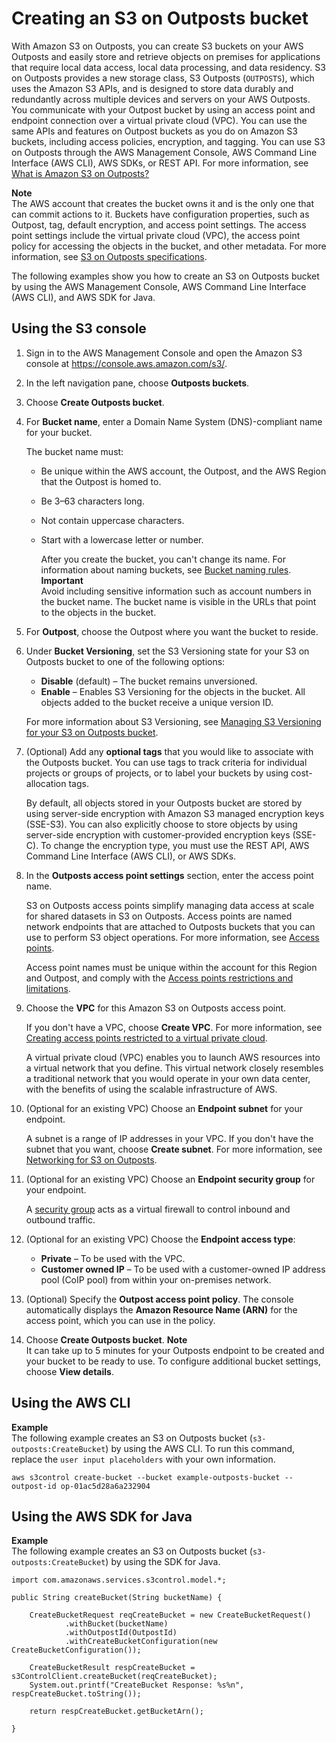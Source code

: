 # Creating an S3 on Outposts bucket<a name="S3OutpostsCreateBucket"></a>

With Amazon S3 on Outposts, you can create S3 buckets on your AWS Outposts and easily store and retrieve objects on premises for applications that require local data access, local data processing, and data residency\. S3 on Outposts provides a new storage class, S3 Outposts \(`OUTPOSTS`\), which uses the Amazon S3 APIs, and is designed to store data durably and redundantly across multiple devices and servers on your AWS Outposts\. You communicate with your Outpost bucket by using an access point and endpoint connection over a virtual private cloud \(VPC\)\. You can use the same APIs and features on Outpost buckets as you do on Amazon S3 buckets, including access policies, encryption, and tagging\. You can use S3 on Outposts through the AWS Management Console, AWS Command Line Interface \(AWS CLI\), AWS SDKs, or REST API\. For more information, see [What is Amazon S3 on Outposts?](S3onOutposts.md)

**Note**  
The AWS account that creates the bucket owns it and is the only one that can commit actions to it\. Buckets have configuration properties, such as Outpost, tag, default encryption, and access point settings\. The access point settings include the virtual private cloud \(VPC\), the access point policy for accessing the objects in the bucket, and other metadata\. For more information, see [S3 on Outposts specifications](S3OnOutpostsRestrictionsLimitations.md#S3OnOutpostsSpecifications)\.

The following examples show you how to create an S3 on Outposts bucket by using the AWS Management Console, AWS Command Line Interface \(AWS CLI\), and AWS SDK for Java\.

## Using the S3 console<a name="S3OutpostsCreateBucketConsole"></a>

1. Sign in to the AWS Management Console and open the Amazon S3 console at [https://console\.aws\.amazon\.com/s3/](https://console.aws.amazon.com/s3/)\.

1. In the left navigation pane, choose **Outposts buckets**\.

1. Choose **Create Outposts bucket**\.

1. For **Bucket name**, enter a Domain Name System \(DNS\)\-compliant name for your bucket\.

   The bucket name must:
   + Be unique within the AWS account, the Outpost, and the AWS Region that the Outpost is homed to\.
   + Be 3–63 characters long\.
   + Not contain uppercase characters\.
   + Start with a lowercase letter or number\.

     After you create the bucket, you can't change its name\. For information about naming buckets, see [Bucket naming rules](bucketnamingrules.md)\.
**Important**  
Avoid including sensitive information such as account numbers in the bucket name\. The bucket name is visible in the URLs that point to the objects in the bucket\.

1. For **Outpost**, choose the Outpost where you want the bucket to reside\. 

1. Under **Bucket Versioning**, set the S3 Versioning state for your S3 on Outposts bucket to one of the following options:
   + **Disable** \(default\) – The bucket remains unversioned\.
   + **Enable** – Enables S3 Versioning for the objects in the bucket\. All objects added to the bucket receive a unique version ID\.

   For more information about S3 Versioning, see [Managing S3 Versioning for your S3 on Outposts bucket](S3OutpostsManagingVersioning.md)\.

1. \(Optional\) Add any **optional tags** that you would like to associate with the Outposts bucket\. You can use tags to track criteria for individual projects or groups of projects, or to label your buckets by using cost\-allocation tags\.

   By default, all objects stored in your Outposts bucket are stored by using server\-side encryption with Amazon S3 managed encryption keys \(SSE\-S3\)\. You can also explicitly choose to store objects by using server\-side encryption with customer\-provided encryption keys \(SSE\-C\)\. To change the encryption type, you must use the REST API, AWS Command Line Interface \(AWS CLI\), or AWS SDKs\.

1. In the **Outposts access point settings** section, enter the access point name\.

   S3 on Outposts access points simplify managing data access at scale for shared datasets in S3 on Outposts\. Access points are named network endpoints that are attached to Outposts buckets that you can use to perform S3 object operations\. For more information, see [Access points](S3OutpostsWorkingBuckets.md#S3OutpostsAP)\. 

   Access point names must be unique within the account for this Region and Outpost, and comply with the [Access points restrictions and limitations](access-points-restrictions-limitations.md)\.

1. Choose the **VPC** for this Amazon S3 on Outposts access point\. 

   If you don't have a VPC, choose **Create VPC**\. For more information, see [Creating access points restricted to a virtual private cloud](access-points-vpc.md)\.

   A virtual private cloud \(VPC\) enables you to launch AWS resources into a virtual network that you define\. This virtual network closely resembles a traditional network that you would operate in your own data center, with the benefits of using the scalable infrastructure of AWS\. 

1. \(Optional for an existing VPC\) Choose an **Endpoint subnet** for your endpoint\. 

   A subnet is a range of IP addresses in your VPC\. If you don't have the subnet that you want, choose **Create subnet**\. For more information, see [Networking for S3 on Outposts](S3OutpostsNetworking.md)\. 

1. \(Optional for an existing VPC\) Choose an **Endpoint security group** for your endpoint\.

   A [security group](https://docs.aws.amazon.com/AWSEC2/latest/UserGuide/ec2-security-groups.html) acts as a virtual firewall to control inbound and outbound traffic\.

1. \(Optional for an existing VPC\) Choose the **Endpoint access type**:
   + **Private** – To be used with the VPC\.
   + **Customer owned IP** – To be used with a customer\-owned IP address pool \(CoIP pool\) from within your on\-premises network\.

1. \(Optional\) Specify the **Outpost access point policy**\. The console automatically displays the **Amazon Resource Name \(ARN\)** for the access point, which you can use in the policy\.

1. Choose **Create Outposts bucket**\.
**Note**  
It can take up to 5 minutes for your Outposts endpoint to be created and your bucket to be ready to use\. To configure additional bucket settings, choose **View details**\.

## Using the AWS CLI<a name="S3OutpostsCreateBucketCLI"></a>

**Example**  
The following example creates an S3 on Outposts bucket \(`s3-outposts:CreateBucket`\) by using the AWS CLI\. To run this command, replace the `user input placeholders` with your own information\.  

```
aws s3control create-bucket --bucket example-outposts-bucket --outpost-id op-01ac5d28a6a232904
```

## Using the AWS SDK for Java<a name="S3OutpostsCreateBucketJava"></a>

**Example**  
The following example creates an S3 on Outposts bucket \(`s3-outposts:CreateBucket`\) by using the SDK for Java\.   

```
import com.amazonaws.services.s3control.model.*;

public String createBucket(String bucketName) {

    CreateBucketRequest reqCreateBucket = new CreateBucketRequest()
            .withBucket(bucketName)
            .withOutpostId(OutpostId)
            .withCreateBucketConfiguration(new CreateBucketConfiguration());

    CreateBucketResult respCreateBucket = s3ControlClient.createBucket(reqCreateBucket);
    System.out.printf("CreateBucket Response: %s%n", respCreateBucket.toString());

    return respCreateBucket.getBucketArn();

}
```